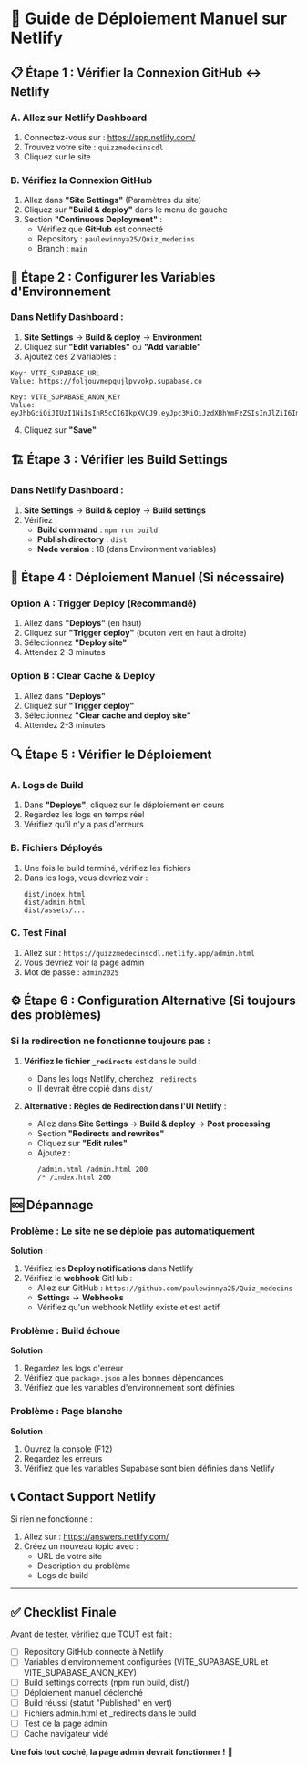 # 🚀 Guide de Déploiement Manuel sur Netlify

## 📋 Étape 1 : Vérifier la Connexion GitHub ↔ Netlify

### A. Allez sur Netlify Dashboard
1. Connectez-vous sur : https://app.netlify.com/
2. Trouvez votre site : `quizzmedecinscdl`
3. Cliquez sur le site

### B. Vérifiez la Connexion GitHub
1. Allez dans **"Site Settings"** (Paramètres du site)
2. Cliquez sur **"Build & deploy"** dans le menu de gauche
3. Section **"Continuous Deployment"** :
   - Vérifiez que **GitHub** est connecté
   - Repository : `paulewinnya25/Quiz_medecins`
   - Branch : `main`

## 🔧 Étape 2 : Configurer les Variables d'Environnement

### Dans Netlify Dashboard :
1. **Site Settings** → **Build & deploy** → **Environment**
2. Cliquez sur **"Edit variables"** ou **"Add variable"**
3. Ajoutez ces 2 variables :

```
Key: VITE_SUPABASE_URL
Value: https://foljouvmepqujlpvvokp.supabase.co

Key: VITE_SUPABASE_ANON_KEY
Value: eyJhbGciOiJIUzI1NiIsInR5cCI6IkpXVCJ9.eyJpc3MiOiJzdXBhYmFzZSIsInJlZiI6ImZvbGpvdXZtZXBxdWpscHZ2b2twIiwicm9sZSI6ImFub24iLCJpYXQiOjE3NTk4MjEzNjYsImV4cCI6MjA3NTM5NzM2Nn0.S1c18WRUxxE_AftiBrAraoOC2arsGr4h6t2fHTgDQZk
```

4. Cliquez sur **"Save"**

## 🏗️ Étape 3 : Vérifier les Build Settings

### Dans Netlify Dashboard :
1. **Site Settings** → **Build & deploy** → **Build settings**
2. Vérifiez :
   - **Build command** : `npm run build`
   - **Publish directory** : `dist`
   - **Node version** : 18 (dans Environment variables)

## 🚀 Étape 4 : Déploiement Manuel (Si nécessaire)

### Option A : Trigger Deploy (Recommandé)
1. Allez dans **"Deploys"** (en haut)
2. Cliquez sur **"Trigger deploy"** (bouton vert en haut à droite)
3. Sélectionnez **"Deploy site"**
4. Attendez 2-3 minutes

### Option B : Clear Cache & Deploy
1. Allez dans **"Deploys"**
2. Cliquez sur **"Trigger deploy"**
3. Sélectionnez **"Clear cache and deploy site"**
4. Attendez 2-3 minutes

## 🔍 Étape 5 : Vérifier le Déploiement

### A. Logs de Build
1. Dans **"Deploys"**, cliquez sur le déploiement en cours
2. Regardez les logs en temps réel
3. Vérifiez qu'il n'y a pas d'erreurs

### B. Fichiers Déployés
1. Une fois le build terminé, vérifiez les fichiers
2. Dans les logs, vous devriez voir :
   ```
   dist/index.html
   dist/admin.html
   dist/assets/...
   ```

### C. Test Final
1. Allez sur : `https://quizzmedecinscdl.netlify.app/admin.html`
2. Vous devriez voir la page admin
3. Mot de passe : `admin2025`

## ⚙️ Étape 6 : Configuration Alternative (Si toujours des problèmes)

### Si la redirection ne fonctionne toujours pas :

1. **Vérifiez le fichier `_redirects`** est dans le build :
   - Dans les logs Netlify, cherchez `_redirects`
   - Il devrait être copié dans `dist/`

2. **Alternative : Règles de Redirection dans l'UI Netlify** :
   - Allez dans **Site Settings** → **Build & deploy** → **Post processing**
   - Section **"Redirects and rewrites"**
   - Cliquez sur **"Edit rules"**
   - Ajoutez :
     ```
     /admin.html /admin.html 200
     /* /index.html 200
     ```

## 🆘 Dépannage

### Problème : Le site ne se déploie pas automatiquement

**Solution** :
1. Vérifiez les **Deploy notifications** dans Netlify
2. Vérifiez le **webhook** GitHub :
   - Allez sur GitHub : `https://github.com/paulewinnya25/Quiz_medecins`
   - **Settings** → **Webhooks**
   - Vérifiez qu'un webhook Netlify existe et est actif

### Problème : Build échoue

**Solution** :
1. Regardez les logs d'erreur
2. Vérifiez que `package.json` a les bonnes dépendances
3. Vérifiez que les variables d'environnement sont définies

### Problème : Page blanche

**Solution** :
1. Ouvrez la console (F12)
2. Regardez les erreurs
3. Vérifiez que les variables Supabase sont bien définies dans Netlify

## 📞 Contact Support Netlify

Si rien ne fonctionne :
1. Allez sur : https://answers.netlify.com/
2. Créez un nouveau topic avec :
   - URL de votre site
   - Description du problème
   - Logs de build

---

## ✅ Checklist Finale

Avant de tester, vérifiez que TOUT est fait :

- [ ] Repository GitHub connecté à Netlify
- [ ] Variables d'environnement configurées (VITE_SUPABASE_URL et VITE_SUPABASE_ANON_KEY)
- [ ] Build settings corrects (npm run build, dist/)
- [ ] Déploiement manuel déclenché
- [ ] Build réussi (statut "Published" en vert)
- [ ] Fichiers admin.html et _redirects dans le build
- [ ] Test de la page admin
- [ ] Cache navigateur vidé

**Une fois tout coché, la page admin devrait fonctionner !** 🎉
